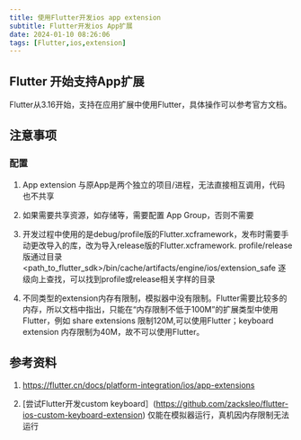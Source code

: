 ```yaml
---
title: 使用Flutter开发ios app extension
subtitle: Flutter开发ios App扩展
date: 2024-01-10 08:26:06
tags: [Flutter,ios,extension]
---
```


## Flutter 开始支持App扩展

Flutter从3.16开始，支持在应用扩展中使用Flutter，具体操作可以参考官方文档。


## 注意事项

### 配置

1. App extension 与原App是两个独立的项目/进程，无法直接相互调用，代码也不共享
2. 如果需要共享资源，如存储等，需要配置 App Group，否则不需要
3. 开发过程中使用的是debug/profile版的Flutter.xcframework，发布时需要手动更改导入的库，改为导入release版的Flutter.xcframework.
profile/release版通过目录 <path_to_flutter_sdk>/bin/cache/artifacts/engine/ios/extension_safe 逐级向上查找，可以找到profile或release相关字样的目录

4. 不同类型的extension内存有限制，模拟器中没有限制。Flutter需要比较多的内存，所以文档中指出，只能在“内存限制不低于100M”的扩展类型中使用Flutter，例如 share extensions 
限制120M,可以使用Flutter；keyboard extension 内存限制为40M，故不可以使用Flutter。


## 参考资料

1. https://flutter.cn/docs/platform-integration/ios/app-extensions

2. [尝试Flutter开发custom keyboard］(https://github.com/zacksleo/flutter-ios-custom-keyboard-extension) 仅能在模拟器运行，真机因内存限制无法运行